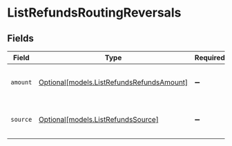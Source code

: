 # ListRefundsRoutingReversals


## Fields

| Field                                                                              | Type                                                                               | Required                                                                           | Description                                                                        |
| ---------------------------------------------------------------------------------- | ---------------------------------------------------------------------------------- | ---------------------------------------------------------------------------------- | ---------------------------------------------------------------------------------- |
| `amount`                                                                           | [Optional[models.ListRefundsRefundsAmount]](../models/listrefundsrefundsamount.md) | :heavy_minus_sign:                                                                 | The amount that will be pulled back.                                               |
| `source`                                                                           | [Optional[models.ListRefundsSource]](../models/listrefundssource.md)               | :heavy_minus_sign:                                                                 | Where the funds will be pulled back from.                                          |